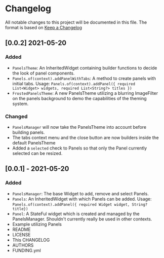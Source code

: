 # Changelog

All notable changes to this project will be documented in this file.
The format is based on [Keep a Changelog](https://keepachangelog.com/en/1.0.0/)

## [0.0.2] 2021-05-20
### Added
- `PanelsTheme`: An InheritedWidget containing builder functions to decide the look of panel components.
- `Panels.of(context).addPanelWithTabs`: A method to create panels with initial tabs. Usage: `Panels.of(context).addPanel({ required List<Widget> widgets, required List<String?> titles })`
- `FrostedPanelsTheme`: A new PanelsTheme utilizing a blurring ImageFilter on the panels background to demo the capabilities of the theming system.

### Changed
- `PanelsManager` will now take the PanelsTheme into account before building panels.
- The tabs context menu and the close button are now builders inside the default PanelsTheme
- Added a `selected` check to Panels so that only the Panel currently selected can be resized.



## [0.0.1] - 2021-05-20
### Added
- `PanelsManager`: The base Widget to add, remove and select Panels.
- `Panels`: An InheritedWidget with which Panels can be added. Usage: `Panels.of(context).addPanel({ required Widget widget, String? title})`
- `Panel`: A StateFul widget which is created and managed by the PanelsManager. Shouldn't currently really be used in other contexts.
- Example utilizing Panels
- README
- LICENSE
- This CHANGELOG
- AUTHORS
- FUNDING.yml
